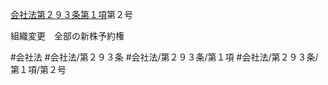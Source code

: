 [会社法第２９３条第１項](会社法＿＿＿＿第２９３条第１項)第２号

組織変更　全部の新株予約権


#会社法
#会社法/第２９３条
#会社法/第２９３条/第１項
#会社法/第２９３条/第１項/第２号
